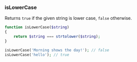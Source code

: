 ### isLowerCase

Returns `true` if the given string is lower case, `false` otherwise.

```php
function isLowerCase($string)
{
    return $string === strtolower($string);
}
```

```php
isLowerCase('Morning shows the day!'); // false
isLowerCase('hello'); // true
```
